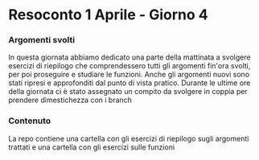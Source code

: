 <h1 align="left"> Resoconto 1 Aprile - Giorno 4</h1>

###

<h3 align="left"> Argomenti svolti</h3>
<p align="left"> In questa giornata abbiamo dedicato una parte della mattinata a svolgere esercizi di riepilogo che comprendessero tutti gli argomenti fin'ora svolti, per poi proseguire e studiare le funzioni. Anche gli argomenti nuovi sono stati ripresi e approfonditi dal punto di vista pratico. Durante le ultime ore della giornata ci è stato assegnato un compito da svolgere in coppia per prendere dimestichezza con i branch </p>

###

<h3 align="left"> Contenuto </h3>
<p align="left"> La repo contiene una cartella con gli esercizi di riepilogo sugli argomenti trattati e una cartella con gli esercizi sulle funzioni</p>

